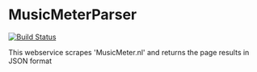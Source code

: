 # MusicMeterParser

[![Build Status](https://travis-ci.org/leonverschuren/MusicMeterParser.svg?branch=master)](https://travis-ci.org/leonverschuren/MusicMeterParser)

This webservice scrapes 'MusicMeter.nl' and returns the page results in JSON format
